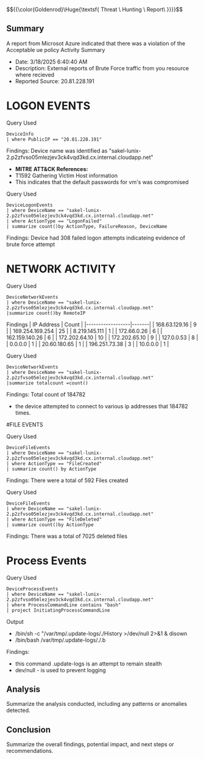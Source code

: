 $${{\color{Goldenrod}\Huge{\textsf{  Threat \ Hunting \ Report\ \}}}}\$$


## Summary
A report from Microsot Azure indicated that there was a violation of the Acceptable ue policy
Activity Summary 
- Date: 3/18/2025 6:40:40 AM
- Description: External reports of Brute Force traffic from you resource where recieved
- Reported Source: 20.81.228.191




# LOGON EVENTS
Query Used
```
DeviceInfo
| where PublicIP == "20.81.228.191"
```
Findings: Device name was identified as "sakel-lunix-2.p2zfvso05mlezjev3ck4vqd3kd.cx.internal.cloudapp.net"


- **MITRE ATT&CK References:**
- T1592 Gathering Victim Host information
- This indicates that the default passwords for vm's was compromised 

Query Used
```
DeviceLogonEvents
| where DeviceName == "sakel-lunix-2.p2zfvso05mlezjev3ck4vqd3kd.cx.internal.cloudapp.net"
| where ActionType == "LogonFailed"
| summarize count()by ActionType, FailureReason, DeviceName
```
Findings: Device had 308 failed logon attempts indicateing evidence of brute force attempt


# NETWORK ACTIVITY


Query Used
```
DeviceNetworkEvents
| where DeviceName == "sakel-lunix-2.p2zfvso05mlezjev3ck4vqd3kd.cx.internal.cloudapp.net"
|summarize count()by RemoteIP
```
Findings
| IP Address        | Count |
|------------------|-------|
| 168.63.129.16   | 9     |
| 169.254.169.254 | 25    |
| 8.219.145.111   | 1     |
| 172.66.0.26     | 6     |
| 162.159.140.26  | 6     |
| 172.202.64.10   | 10    |
| 172.202.65.10   | 9     |
| 127.0.0.53      | 8     |
| 0.0.0.0         | 1     |
| 20.60.180.65    | 1     |
| 196.251.73.38   | 3     |
| 10.0.0.0        | 1     |



Query Used
```
DeviceNetworkEvents
| where DeviceName == "sakel-lunix-2.p2zfvso05mlezjev3ck4vqd3kd.cx.internal.cloudapp.net"
|summarize totalcount =count()
```
Findings: Total count of 184782
- the device attempted to connect to various ip addresses that 184782 times.

#FILE EVENTS

Query Used
```
DeviceFileEvents
| where DeviceName == "sakel-lunix-2.p2zfvso05mlezjev3ck4vqd3kd.cx.internal.cloudapp.net"
| where ActionType == "FileCreated"
| summarize count() by ActionType
```
Findings: There were a total of 592 Files created


Query Used
```
DeviceFileEvents
| where DeviceName == "sakel-lunix-2.p2zfvso05mlezjev3ck4vqd3kd.cx.internal.cloudapp.net"
| where ActionType == "FileDeleted" 
| summarize count()by ActionType
```
Findings: There was a total of 7025 deleted files

# Process Events

Query Used
```
DeviceProcessEvents
| where DeviceName == "sakel-lunix-2.p2zfvso05mlezjev3ck4vqd3kd.cx.internal.cloudapp.net"
| where ProcessCommandLine contains "bash"
| project InitiatingProcessCommandLine
```
Output
- /bin/sh -c "/var/tmp/.update-logs/./History >/dev/null 2>&1 & disown
- /bin/bash /var/tmp/.update-logs/./.b

Findings: 
- this command .update-logs is an attempt to remain stealth
- dev/null - is used to prevent logging







## Analysis
Summarize the analysis conducted, including any patterns or anomalies detected.

## Conclusion
Summarize the overall findings, potential impact, and next steps or recommendations.



